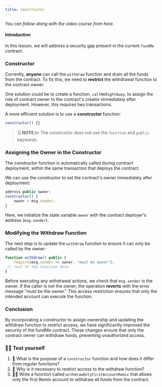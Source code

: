 ```yaml
---
title: Constructor
---
```


_You can follow along with the video course from here._

#### Introduction

In this lesson, we will address a security gap present in the current `fundMe` contract.

### Constructor

Currently, **anyone** can call the `withdraw` function and drain all the funds from the contract. To fix this, we need to **restrict** the withdrawal function to the contract owner.

One solution could be to create a function, `callMeRightAway`, to assign the role of contract owner to the contract's creator immediately after deployment. However, this requires two transactions.

A more efficient solution is to use a **constructor** function:

```js
constructor() {}
```

> 🗒️ **NOTE**:br
> The constructor does not use the `function` and `public` keywords.

### Assigning the Owner in the Constructor

The constructor function is automatically called during contract deployment, within the same transaction that deploys the contract.

We can use the constructor to set the contract's owner immediately after deployment:

```js
address public owner;
constructor() {
    owner = msg.sender;
}
```

Here, we initialize the state variable `owner` with the contract deployer's address (`msg.sender`).

### Modifying the Withdraw Function

The next step is to update the `withdraw` function to ensure it can only be called by the owner:

```js
function withdraw() public {
    require(msg.sender == owner, "must be owner");
 // rest of the function here
}
```

Before executing any withdrawal actions, we check that `msg.sender` is the owner. If the caller is not the owner, the operation **reverts** with the error message "must be the owner." This access restriction ensures that only the intended account can execute the function.

### Conclusion

By incorporating a constructor to assign ownership and updating the withdraw function to restrict access, we have significantly improved the security of the fundMe contract. These changes ensure that only the contract owner can withdraw funds, preventing unauthorized access.

### 🧑‍💻 Test yourself

1. 📕 What is the purpose of a `constructor` function and how does it differ from regular functions?
2. 📕 Why is it necessary to restrict access to the withdraw function?
3. 🧑‍💻 Write a function called `withdrawOnlyFirstAccountRemix` that allows only the first Remix account to withdraw all funds from the contract.
